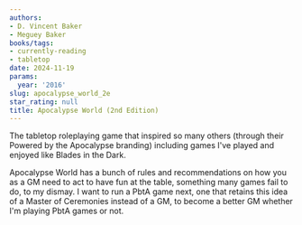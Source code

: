 ```yaml
---
authors:
- D. Vincent Baker
- Meguey Baker
books/tags:
- currently-reading
- tabletop
date: 2024-11-19
params:
  year: '2016'
slug: apocalypse_world_2e
star_rating: null
title: Apocalypse World (2nd Edition)
---
```


The tabletop roleplaying game that inspired so many others (through their Powered by the Apocalypse branding) including games I've played and enjoyed like Blades in the Dark.

<!--more-->

Apocalypse World has a bunch of rules and recommendations on how you as a GM need to act to have fun at the table, something many games fail to do, to my dismay. I want to run a PbtA game next, one that retains this idea of a Master of Ceremonies instead of a GM, to become a better GM whether I'm playing PbtA games or not.